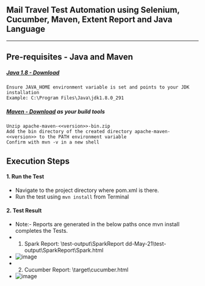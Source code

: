 Mail Travel Test Automation using **Selenium**, **Cucumber**, **Maven**, **Extent Report** and **Java Language** 
---
---

## Pre-requisites - Java and Maven 

##### [Java 1.8 - Download](https://www.oracle.com/java/technologies/javase/javase-jdk8-downloads.html) 
```
Ensure JAVA_HOME environment variable is set and points to your JDK installation
Example: C:\Program Files\Java\jdk1.8.0_291
```

##### [Maven - Download](https://maven.apache.org/download.cgi) as your build tools
```
Unzip apache-maven-<<version>>-bin.zip
Add the bin directory of the created directory apache-maven-<<version>> to the PATH environment variable
Confirm with mvn -v in a new shell
```

## Execution Steps

#### 1. Run the Test
* Navigate to the project directory where pom.xml is there.
* Run the test using `mvn install` from Terminal

#### 2. Test Result 
* Note:- Reports are generated in the below paths once mvn install completes the Tests.
* 1. Spark Report:        <Project Dir>\test-output\SparkReport dd-May-21\test-output\SparkReport\Spark.html
* ![image](https://user-images.githubusercontent.com/84290935/118412935-a257a500-b694-11eb-8a6c-aac9ab94ef82.png)
* 2. Cucumber Report:     <Project Dir>\target\cucumber.html
* ![image](https://user-images.githubusercontent.com/84290935/118412969-cdda8f80-b694-11eb-81a7-77ff4a87a9ae.png)

